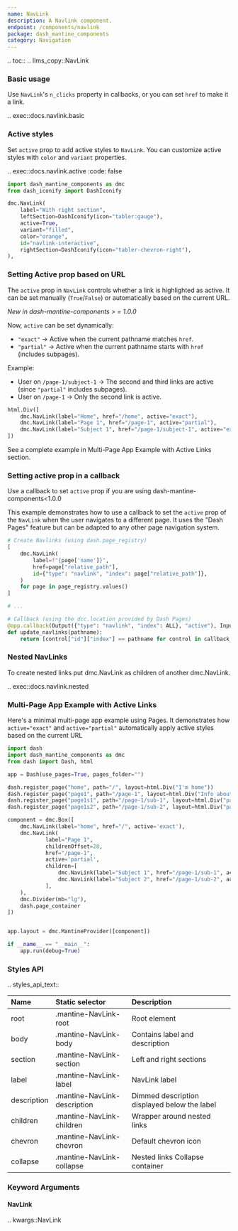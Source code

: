 ```yaml
---
name: NavLink
description: A Navlink component.
endpoint: /components/navlink
package: dash_mantine_components
category: Navigation
---
```


.. toc::
.. llms_copy::NavLink

### Basic usage

Use `NavLink`'s `n_clicks` property in callbacks, or you can set `href` to make it a link.

.. exec::docs.navlink.basic

### Active styles

Set `active` prop to add active styles to `NavLink`. You can customize active styles with `color` and `variant` properties.

.. exec::docs.navlink.active
    :code: false

```python
import dash_mantine_components as dmc
from dash_iconify import DashIconify

dmc.NavLink(
    label="With right section",
    leftSection=DashIconify(icon="tabler:gauge"),
    active=True,
    variant="filled",
    color="orange",
    id="navlink-interactive",
    rightSection=DashIconify(icon="tabler-chevron-right"),
),
```

### Setting Active prop based on URL

The `active` prop in `NavLink` controls whether a link is highlighted as active. It can be set manually (`True`/`False`)
or automatically based on the current URL.  

*New in dash-mantine-components > = 1.0.0*  

Now, `active` can be set dynamically:  
- `"exact"` → Active when the current pathname matches `href`.  
- `"partial"` → Active when the current pathname starts with `href` (includes subpages).  

Example:
- User on `/page-1/subject-1` → The second and third links are active (since `"partial"` includes subpages).  
- User on `/page-1` → Only the second link is active.  


```python
html.Div([
    dmc.NavLink(label="Home", href="/home", active="exact"),
    dmc.NavLink(label="Page 1", href="/page-1", active="partial"),
    dmc.NavLink(label="Subject 1", href="/page-1/subject-1", active="exact"),
])
```
See a complete example in Multi-Page App Example with Active Links section.  


### Setting active prop in a callback

Use a callback to set `active` prop if you are using dash-mantine-components<1.0.0

This example demonstrates how to use a callback to set the `active` prop of the `NavLink` when the user navigates to a different page. It uses the "Dash Pages" feature but can be adapted to any other page navigation system.

```python
# Create Navlinks (using dash.page_registry)
[
    dmc.NavLink(
        label=f"{page['name']}",
        href=page["relative_path"],
        id={"type": "navlink", "index": page["relative_path"]},
    )
    for page in page_registry.values()
]

# ...

# Callback (using the dcc.location provided by Dash Pages)
@app.callback(Output({"type": "navlink", "index": ALL}, "active"), Input("_pages_location", "pathname"))
def update_navlinks(pathname):
    return [control["id"]["index"] == pathname for control in callback_context.outputs_list]

```

### Nested NavLinks

To create nested links put dmc.NavLink as children of another dmc.NavLink.

.. exec::docs.navlink.nested


### Multi-Page App Example with Active Links
Here's a minimal multi-page app example using Pages. It demonstrates how `active="exact"` and `active="partial"`
automatically apply active styles based on the current URL

```python
import dash
import dash_mantine_components as dmc
from dash import Dash, html

app = Dash(use_pages=True, pages_folder="")

dash.register_page("home", path="/", layout=html.Div("I'm home"))
dash.register_page("page1", path="/page-1", layout=html.Div("Info about page 1 subjects"))
dash.register_page("page1s1", path="/page-1/sub-1", layout=html.Div("page 1 subject 1"))
dash.register_page("page1s2", path="/page-1/sub-2", layout=html.Div("page 1 subject 2"))

component = dmc.Box([
    dmc.NavLink(label="home", href="/", active='exact'),
    dmc.NavLink(
            label="Page 1",
            childrenOffset=28,
            href="/page-1",
            active='partial',
            children=[
                dmc.NavLink(label="Subject 1", href="/page-1/sub-1", active="exact"),
                dmc.NavLink(label="Subject 2", href="/page-1/sub-2", active="exact"),
            ],
    ),
    dmc.Divider(mb="lg"),
    dash.page_container
])


app.layout = dmc.MantineProvider([component])

if __name__ == "__main__":
    app.run(debug=True)

```

### Styles API

.. styles_api_text::

| Name        | Static selector              | Description                                  |
|:------------|:-----------------------------|:---------------------------------------------|
| root        | .mantine-NavLink-root        | Root element                                 |
| body        | .mantine-NavLink-body        | Contains label and description               |
| section     | .mantine-NavLink-section     | Left and right sections                      |
| label       | .mantine-NavLink-label       | NavLink label                                |
| description | .mantine-NavLink-description | Dimmed description displayed below the label |
| children    | .mantine-NavLink-children    | Wrapper around nested links                  |
| chevron     | .mantine-NavLink-chevron     | Default chevron icon                         |
| collapse    | .mantine-NavLink-collapse    | Nested links Collapse container              |

### Keyword Arguments

#### NavLink

.. kwargs::NavLink
